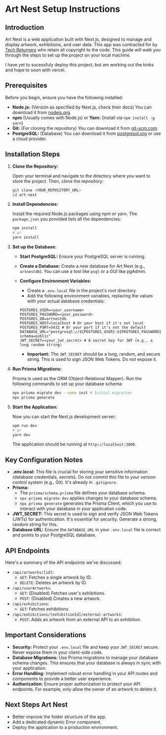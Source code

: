 # Art Nest Setup Instructions

## Introduction

Art Nest is a web application built with Next.js, designed to manage and display artwork, exhibitions, and user data. This app was contracted for by [Tech Returners](https://www.techreturners.com/) who retain all copyright to the code. This guide will walk you through the steps to set up the project on your local machine.

I have yet to sucessfuly deploy this project, but am working out the kinks and hope to soon with vercel.

## Prerequisites

Before you begin, ensure you have the following installed:

- **Node.js:** (Version as specified by Next.js, check their docs) You can download it from [nodejs.org](https://nodejs.org/).
- **npm** (Usually comes with Node.js) or **Yarn:** (Install via `npm install -g yarn`)
- **Git:** (For cloning the repository) You can download it from [git-scm.com](https://git-scm.com/).
- **PostgreSQL:** (Database) You can download it from [postgresql.org](https://www.postgresql.org/) or use a cloud provider.

## Installation Steps

1.  **Clone the Repository:**

    Open your terminal and navigate to the directory where you want to store the project. Then, clone the repository:

    ```bash
    git clone <YOUR_REPOSITORY_URL>
    cd art-nest
    ```

2.  **Install Dependencies:**

    Install the required Node.js packages using npm or yarn. The `package.json` you provided lists all the dependencies:

    ```bash
    npm install
    # or
    yarn install
    ```

3.  **Set up the Database:**

    - **Start PostgreSQL:** Ensure your PostgreSQL server is running.
    - **Create a Database:** Create a new database for Art Nest (e.g., `artnestdb`). You can use a tool like `psql` or a GUI like pgAdmin.
    - **Configure Environment Variables:**

      - Create a `.env.local` file in the project's root directory.
      - Add the following environment variables, replacing the values with your actual database credentials:

      ```
      POSTGRES_USER=<your_username>
      POSTGRES_PASSWORD=<your_password>
      POSTGRES_DB=artnestdb
      POSTGRES_HOST=localhost # Or your host if it's not local
      POSTGRES_PORT=5432 # Or your port if it's not the default
      DATABASE_URL="postgresql://${POSTGRES_USER}:${POSTGRES_PASSWORD}@${POSTGRES_HOST}:${POSTGRES_PORT}/${POSTGRES_DB}?schema=public"
      JWT_SECRET=<your_jwt_secret> # A secret key for JWT (e.g., a long random string)
      ```

      - **Important:** The `JWT_SECRET` should be a long, random, and secure string. This is used to sign JSON Web Tokens. Do not expose it.

4.  **Run Prisma Migrations:**

    Prisma is used as the ORM (Object-Relational Mapper). Run the following commands to set up your database schema:

    ```bash
    npx prisma migrate dev --name init # Initial migration
    npx prisma generate
    ```

5.  **Start the Application:**

    Now you can start the Next.js development server:

    ```bash
    npm run dev
    # or
    yarn dev
    ```

    The application should be running at `http://localhost:3000`.

## Key Configuration Notes

- **.env.local:** This file is crucial for storing your sensitive information (database credentials, secrets). Do not commit this file to your version control system (e.g., Git). It's already in `.gitignore`.
- **Prisma:**
  - The `prisma/schema.prisma` file defines your database schema.
  - `npx prisma migrate dev` applies changes to your database schema.
  - `npx prisma generate` generates the Prisma Client, which you use to interact with your database in your application code.
- **JWT_SECRET:** This secret is used to sign and verify JSON Web Tokens (JWTs) for authentication. It's essential for security. Generate a strong, random string for this.
- **Database URL:** Ensure the `DATABASE_URL` in your `.env.local` file is correct and points to your PostgreSQL database.

## API Endpoints

Here's a summary of the API endpoints we've discussed:

- `/api/artworks/[id]`:
  - `GET`: Fetches a single artwork by ID.
  - `DELETE`: Deletes an artwork by ID.
- `/api/userArtworks`:
  - `GET`: (Disabled) Fetches user's exhibitions.
  - `POST`: (Disabled) Creates a new artwork.
- `/api/exhibitions`:
  - `GET`: Fetches exhibitions
- `/api/exhibitions/[exhibitionId]/external-artworks`:
  - `POST`: Adds an artwork from an external API to an exhibition.

## Important Considerations

- **Security:** Protect your `.env.local` file and keep your `JWT_SECRET` secure. Never expose them in your client-side code.
- **Database Migrations:** Use Prisma migrations to manage your database schema changes. This ensures that your database is always in sync with your application.
- **Error Handling:** Implement robust error handling in your API routes and components to provide a better user experience.
- **Authorization:** Ensure proper authorization to protect your API endpoints. For example, only allow the owner of an artwork to delete it.

## Next Steps Art Nest

- Better improve the folder structure of the app.
- Add a dedicated dynamic Error component.
- Deploy the application to a production environment.
